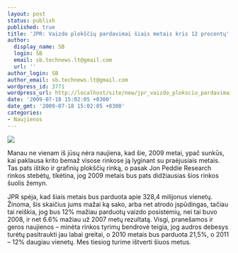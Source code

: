 ```yaml
---
layout: post
status: publish
published: true
title: 'JPR: Vaizdo plokščių pardavimai šiais metais kris 12 procentų'
author:
  display_name: SB
  login: SB
  email: sb.technews.lt@gmail.com
  url: ''
author_login: SB
author_email: sb.technews.lt@gmail.com
wordpress_id: 3771
wordpress_url: http://localhost/site/new/jpr_vaizdo_ploksciu_pardavimai_siais_metais_kris_12_procentu/
date: '2009-07-18 15:02:05 +0300'
date_gmt: '2009-07-18 15:02:05 +0300'
categories:
- Naujienos
---
```

<div class="imgright"><img src="http://tbn0.google.com/images?q=tbn:3CXwffe-fgik7M:http://www.geeks3d.com/public/jegx/200901/xfx-radeon-hd-4870.jpg"  /></div>
<p>Manau ne vienam iš jūsų nėra naujiena, kad šie, 2009 metai, ypač sunkūs, kai paklausa krito bemaž visose rinkose ją lyginant su praėjusiais metais. Tas pats ištiko ir grafinių plokščių rinką, o pasak Jon Peddie Research rinkos stebėtų, tikėtina, jog 2009 metais bus pats didžiausias šios rinkos šuolis žemyn.</p>
<p>JPR spėja, kad šiais metais bus parduota apie 328,4 milijonus vienetų. Žinoma, šis skaičius jums mažai ką sako, arba net atrodo įspūdingas, tačiau tai reiškia, jog bus 12% mažiau parduotų vaizdo posistemių, nei tai buvo 2008, ir net 6.6% mažiau už 2007 metų rezultatą. Visgi, pranešamos ir geros naujienos – minėta rinkos tyrimų bendrovė teigia, jog audros debesys turėtų pasitraukti jau labai greitai, o 2010 metais bus parduota 21,5%, o 2011 – 12% daugiau vienetų. Mes tiesiog turime ištverti šiuos metus.<br /></p>
